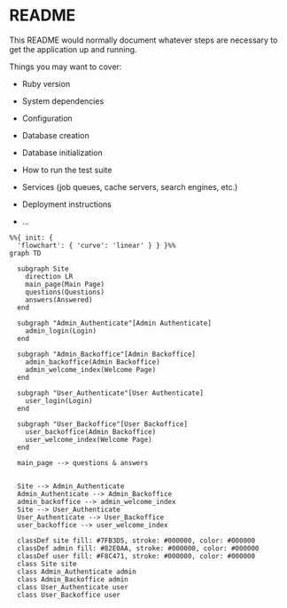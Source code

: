 # README

This README would normally document whatever steps are necessary to get the
application up and running.

Things you may want to cover:

* Ruby version

* System dependencies

* Configuration

* Database creation

* Database initialization

* How to run the test suite

* Services (job queues, cache servers, search engines, etc.)

* Deployment instructions

* ...

```mermaid
%%{ init: {
  'flowchart': { 'curve': 'linear' } } }%%
graph TD

  subgraph Site
    direction LR
    main_page(Main Page)
    questions(Questions)
    answers(Answered)
  end

  subgraph "Admin_Authenticate"[Admin Authenticate]
    admin_login(Login)
  end

  subgraph "Admin_Backoffice"[Admin Backoffice]
    admin_backoffice(Admin Backoffice)
    admin_welcome_index(Welcome Page)
  end

  subgraph "User_Authenticate"[User Authenticate]
    user_login(Login)
  end

  subgraph "User_Backoffice"[User Backoffice]
    user_backoffice(Admin Backoffice)
    user_welcome_index(Welcome Page)
  end

  main_page --> questions & answers


  Site --> Admin_Authenticate
  Admin_Authenticate --> Admin_Backoffice
  admin_backoffice --> admin_welcome_index
  Site --> User_Authenticate
  User_Authenticate --> User_Backoffice
  user_backoffice --> user_welcome_index

  classDef site fill: #7FB3D5, stroke: #000000, color: #000000
  classDef admin fill: #82E0AA, stroke: #000000, color: #000000
  classDef user fill: #F8C471, stroke: #000000, color: #000000
  class Site site
  class Admin_Authenticate admin
  class Admin_Backoffice admin
  class User_Authenticate user
  class User_Backoffice user
```
